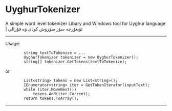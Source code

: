 UyghurTokenizer
===============

A simple word level tokenizer Libary and Windows tool for Uyghur language | ئۇيغۇرچە سۆز سۈزۈش كودى ۋە قۇرالى



-------------
Usage:

            string textToTokenize = ... 
            UyghurTokenizer tokenizer = new UyghurTokenizer();
            string[] tokenizer.GetTokens(textToTokenize);

or 

            List<string> tokens = new List<string>();
            IEnumerator<string> iter = GetTokenIterator(inputText);
            while (iter.MoveNext())
                tokens.Add(iter.Current);
            return tokens.ToArray();
-------------
